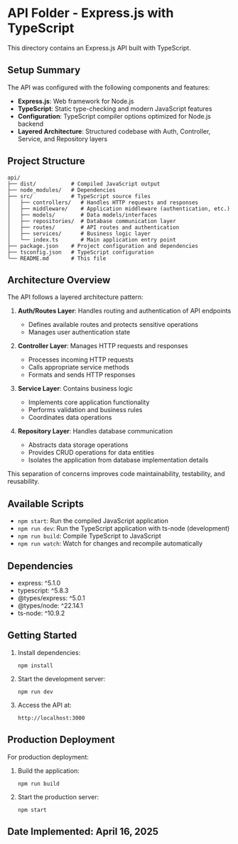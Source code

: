 # API Folder - Express.js with TypeScript

This directory contains an Express.js API built with TypeScript.

## Setup Summary

The API was configured with the following components and features:

- **Express.js**: Web framework for Node.js
- **TypeScript**: Static type-checking and modern JavaScript features
- **Configuration**: TypeScript compiler options optimized for Node.js backend
- **Layered Architecture**: Structured codebase with Auth, Controller, Service, and Repository layers

## Project Structure

```
api/
├── dist/           # Compiled JavaScript output
├── node_modules/   # Dependencies
├── src/            # TypeScript source files
│   ├── controllers/   # Handles HTTP requests and responses
│   ├── middleware/    # Application middleware (authentication, etc.)
│   ├── models/        # Data models/interfaces
│   ├── repositories/  # Database communication layer
│   ├── routes/        # API routes and authentication
│   ├── services/      # Business logic layer
│   └── index.ts       # Main application entry point
├── package.json    # Project configuration and dependencies
├── tsconfig.json   # TypeScript configuration
└── README.md       # This file
```

## Architecture Overview

The API follows a layered architecture pattern:

1. **Auth/Routes Layer**: Handles routing and authentication of API endpoints
   - Defines available routes and protects sensitive operations
   - Manages user authentication state

2. **Controller Layer**: Manages HTTP requests and responses
   - Processes incoming HTTP requests
   - Calls appropriate service methods
   - Formats and sends HTTP responses

3. **Service Layer**: Contains business logic
   - Implements core application functionality
   - Performs validation and business rules
   - Coordinates data operations

4. **Repository Layer**: Handles database communication
   - Abstracts data storage operations
   - Provides CRUD operations for data entities
   - Isolates the application from database implementation details

This separation of concerns improves code maintainability, testability, and reusability.

## Available Scripts

- `npm start`: Run the compiled JavaScript application
- `npm run dev`: Run the TypeScript application with ts-node (development)
- `npm run build`: Compile TypeScript to JavaScript
- `npm run watch`: Watch for changes and recompile automatically

## Dependencies

- express: ^5.1.0
- typescript: ^5.8.3
- @types/express: ^5.0.1
- @types/node: ^22.14.1
- ts-node: ^10.9.2

## Getting Started

1. Install dependencies:
   ```
   npm install
   ```

2. Start the development server:
   ```
   npm run dev
   ```

3. Access the API at:
   ```
   http://localhost:3000
   ```

## Production Deployment

For production deployment:

1. Build the application:
   ```
   npm run build
   ```

2. Start the production server:
   ```
   npm start
   ```

## Date Implemented: April 16, 2025